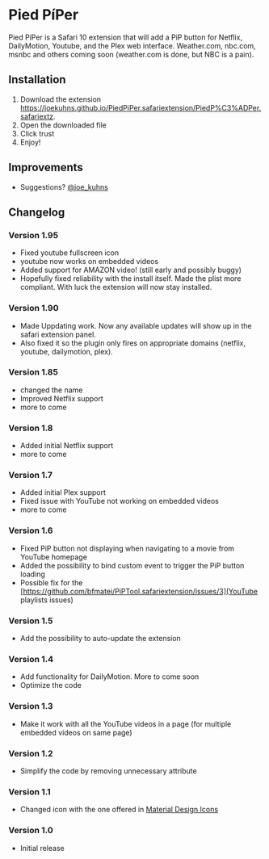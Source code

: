 # Pied PíPer
Pied PíPer is a Safari 10 extension that will add a PiP button for Netflix, DailyMotion, Youtube, and the Plex web interface.  Weather.com, nbc.com, msnbc and others coming soon (weather.com is done, but NBC is a pain).

## Installation
1. Download the extension https://joekuhns.github.io/PiedPiPer.safariextension/PiedP%C3%ADPer.safariextz.
2. Open the downloaded file
3. Click trust
4. Enjoy!

## Improvements
- Suggestions?  [@joe_kuhns](https://twitter.com/joe_kuhns)

## Changelog
### Version 1.95
- Fixed youtube fullscreen icon
- youtube now works on embedded videos
- Added support for AMAZON video! (still early and possibly buggy)
- Hopefully fixed reliability with the install itself. Made the plist more compliant.  With luck the extension will now stay installed.

### Version 1.90
- Made Uppdating work.  Now any available updates will show up in the safari extension panel.
- Also fixed it so the plugin only fires on appropriate domains (netflix, youtube, dailymotion, plex).

### Version 1.85
- changed the name
- Improved Netflix support
- more to come

### Version 1.8
- Added initial Netflix support
- more to come

### Version 1.7
- Added initial Plex support
- Fixed issue with YouTube not working on embedded videos
- more to come

### Version 1.6
- Fixed PiP button not displaying when navigating to a movie from YouTube homepage
- Added the possibility to bind custom event to trigger the PiP button loading
- Possible fix for the [https://github.com/bfmatei/PiPTool.safariextension/issues/3](YouTube playlists issues)

### Version 1.5
- Add the possibility to auto-update the extension

### Version 1.4
- Add functionality for DailyMotion. More to come soon
- Optimize the code

### Version 1.3
- Make it work with all the YouTube videos in a page (for multiple embedded videos on same page)

### Version 1.2
- Simplify the code by removing unnecessary attribute

### Version 1.1
- Changed icon with the one offered in [Material Design Icons](https://design.google.com/icons/#ic_picture_in_picture)

### Version 1.0
- Initial release
